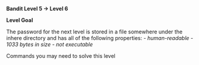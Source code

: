 **Bandit Level 5 → Level 6**

**Level Goal**

The password for the next level is stored in a file somewhere under the inhere directory and has 
all of the following properties:  *- human-readable - 1033 bytes in size - not executable*

Commands you may need to solve this level
